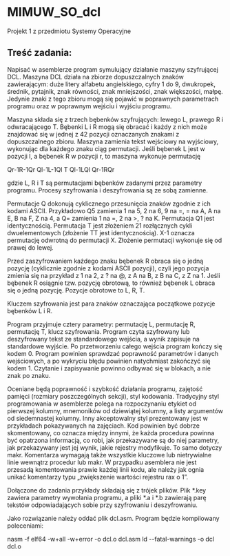 # MIMUW_SO_dcl
Projekt 1 z przedmiotu Systemy Operacyjne

## Treść zadania:

Napisać w asemblerze program symulujący działanie maszyny szyfrującej DCL. Maszyna DCL działa na zbiorze dopuszczalnych znaków zawierającym: duże litery alfabetu angielskiego, cyfry 1 do 9, dwukropek, średnik, pytajnik, znak równości, znak mniejszości, znak większości, małpę. Jedynie znaki z tego zbioru mogą się pojawić w poprawnych parametrach programu oraz w poprawnym wejściu i wyjściu programu.

Maszyna składa się z trzech bębenków szyfrujących: lewego L, prawego R i odwracającego T. Bębenki L i R mogą się obracać i każdy z nich może znajdować się w jednej z 42 pozycji oznaczanych znakami z dopuszczalnego zbioru. Maszyna zamienia tekst wejściowy na wyjściowy, wykonując dla każdego znaku ciąg permutacji. Jeśli bębenek L jest w pozycji l, a bębenek R w pozycji r, to maszyna wykonuje permutację

Qr-1R-1Qr Ql-1L-1Ql T Ql-1LQl Qr-1RQr

gdzie L, R i T są permutacjami bębenków zadanymi przez parametry programu. Procesy szyfrowania i deszyfrowania są ze sobą zamienne.

Permutacje Q dokonują cyklicznego przesunięcia znaków zgodnie z ich kodami ASCII. Przykładowo Q5 zamienia 1 na 5, 2 na 6, 9 na =, = na A, A na E, B na F, Z na 4, a Q= zamienia 1 na =, 2 na >, ? na K. Permutacja Q1 jest identycznością. Permutacja T jest złożeniem 21 rozłącznych cykli dwuelementowych (złożenie TT jest identycznością). X-1 oznacza permutację odwrotną do permutacji X. Złożenie permutacji wykonuje się od prawej do lewej.

Przed zaszyfrowaniem każdego znaku bębenek R obraca się o jedną pozycję (cyklicznie zgodnie z kodami ASCII pozycji), czyli jego pozycja zmienia się na przykład z 1 na 2, z ? na @, z A na B, z B na C, z Z na 1. Jeśli bębenek R osiągnie tzw. pozycję obrotową, to również bębenek L obraca się o jedną pozycję. Pozycje obrotowe to L, R, T.

Kluczem szyfrowania jest para znaków oznaczająca początkowe pozycje bębenków L i R.

Program przyjmuje cztery parametry: permutację L, permutację R, permutację T, klucz szyfrowania. Program czyta szyfrowany lub deszyfrowany tekst ze standardowego wejścia, a wynik zapisuje na standardowe wyjście. Po przetworzeniu całego wejścia program kończy się kodem 0. Program powinien sprawdzać poprawność parametrów i danych wejściowych, a po wykryciu błędu powinien natychmiast zakończyć się kodem 1. Czytanie i zapisywanie powinno odbywać się w blokach, a nie znak po znaku.

Oceniane będą poprawność i szybkość działania programu, zajętość pamięci (rozmiary poszczególnych sekcji), styl kodowania. Tradycyjny styl programowania w asemblerze polega na rozpoczynaniu etykiet od pierwszej kolumny, mnemoników od dziewiątej kolumny, a listy argumentów od siedemnastej kolumny. Inny akceptowalny styl prezentowany jest w przykładach pokazywanych na zajęciach. Kod powinien być dobrze skomentowany, co oznacza między innymi, że każda procedura powinna być opatrzona informacją, co robi, jak przekazywane są do niej parametry, jak przekazywany jest jej wynik, jakie rejestry modyfikuje. To samo dotyczy makr. Komentarza wymagają także wszystkie kluczowe lub nietrywialne linie wewnątrz procedur lub makr. W przypadku asemblera nie jest przesadą komentowania prawie każdej linii kodu, ale należy jak ognia unikać komentarzy typu „zwiększenie wartości rejestru rax o 1”.

Dołączone do zadania przykłady składają się z trójek plików. Plik *.key zawiera parametry wywołania programu, a pliki *.a i *.b zawierają parę tekstów odpowiadających sobie przy szyfrowaniu i deszyfrowaniu.

Jako rozwiązanie należy oddać plik dcl.asm. Program będzie kompilowany poleceniami:

nasm -f elf64 -w+all -w+error -o dcl.o dcl.asm
ld --fatal-warnings -o dcl dcl.o


